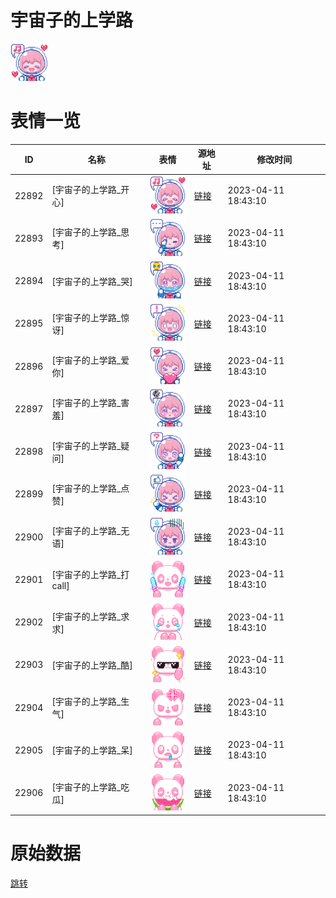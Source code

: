 # 宇宙子的上学路

<img src="./cover.png" height="60" alt="cover" />

# 表情一览

|ID|名称|表情|源地址|修改时间|
|----|----|----|----|----|
|22892|[宇宙子的上学路_开心]|<img src="./pic/022892_%5B宇宙子的上学路_开心%5D.png" height="60" alt="开心"/>|[链接](https://i0.hdslb.com/bfs/garb/b21e38bc6814cad62fd71f59502c8597ced8605c.png)|2023-04-11 18:43:10|
|22893|[宇宙子的上学路_思考]|<img src="./pic/022893_%5B宇宙子的上学路_思考%5D.png" height="60" alt="思考"/>|[链接](https://i0.hdslb.com/bfs/garb/113429e52e8720b98d6585a30579250b720f8201.png)|2023-04-11 18:43:10|
|22894|[宇宙子的上学路_哭]|<img src="./pic/022894_%5B宇宙子的上学路_哭%5D.png" height="60" alt="哭"/>|[链接](https://i0.hdslb.com/bfs/garb/7689c0357be9e39c4a2176e8f4af5a41fd70c804.png)|2023-04-11 18:43:10|
|22895|[宇宙子的上学路_惊讶]|<img src="./pic/022895_%5B宇宙子的上学路_惊讶%5D.png" height="60" alt="惊讶"/>|[链接](https://i0.hdslb.com/bfs/garb/bf6f061632cc3e703c71ff742991b006de65d0d2.png)|2023-04-11 18:43:10|
|22896|[宇宙子的上学路_爱你]|<img src="./pic/022896_%5B宇宙子的上学路_爱你%5D.png" height="60" alt="爱你"/>|[链接](https://i0.hdslb.com/bfs/garb/76b6159dcab8dd0ad23212c0804c5e570f6a2a72.png)|2023-04-11 18:43:10|
|22897|[宇宙子的上学路_害羞]|<img src="./pic/022897_%5B宇宙子的上学路_害羞%5D.png" height="60" alt="害羞"/>|[链接](https://i0.hdslb.com/bfs/garb/db2a69097f73cd5642202e44e13e045e5505e05e.png)|2023-04-11 18:43:10|
|22898|[宇宙子的上学路_疑问]|<img src="./pic/022898_%5B宇宙子的上学路_疑问%5D.png" height="60" alt="疑问"/>|[链接](https://i0.hdslb.com/bfs/garb/6d3669659c4bb1e61d06423bb62de70c5e061ce9.png)|2023-04-11 18:43:10|
|22899|[宇宙子的上学路_点赞]|<img src="./pic/022899_%5B宇宙子的上学路_点赞%5D.png" height="60" alt="点赞"/>|[链接](https://i0.hdslb.com/bfs/garb/14661ca118e91e6c32ff3cfea43816c1bb8157d6.png)|2023-04-11 18:43:10|
|22900|[宇宙子的上学路_无语]|<img src="./pic/022900_%5B宇宙子的上学路_无语%5D.png" height="60" alt="无语"/>|[链接](https://i0.hdslb.com/bfs/garb/987e5d4404f609290c79367ffd949e892e1ff00d.png)|2023-04-11 18:43:10|
|22901|[宇宙子的上学路_打call]|<img src="./pic/022901_%5B宇宙子的上学路_打call%5D.png" height="60" alt="打call"/>|[链接](https://i0.hdslb.com/bfs/garb/a8faecc5b13e7929646d28505e7ef2fccf609921.png)|2023-04-11 18:43:10|
|22902|[宇宙子的上学路_求求]|<img src="./pic/022902_%5B宇宙子的上学路_求求%5D.png" height="60" alt="求求"/>|[链接](https://i0.hdslb.com/bfs/garb/951f50fad55c7ea5ea1342c7acc8c26ce7e19727.png)|2023-04-11 18:43:10|
|22903|[宇宙子的上学路_酷]|<img src="./pic/022903_%5B宇宙子的上学路_酷%5D.png" height="60" alt="酷"/>|[链接](https://i0.hdslb.com/bfs/garb/85f194bb5d7d5b84f9a81aa9c5f5f5ab2d801c68.png)|2023-04-11 18:43:10|
|22904|[宇宙子的上学路_生气]|<img src="./pic/022904_%5B宇宙子的上学路_生气%5D.png" height="60" alt="生气"/>|[链接](https://i0.hdslb.com/bfs/garb/73fe0abb29fa6a4e8fc89f1b975d1d3310f3212d.png)|2023-04-11 18:43:10|
|22905|[宇宙子的上学路_呆]|<img src="./pic/022905_%5B宇宙子的上学路_呆%5D.png" height="60" alt="呆"/>|[链接](https://i0.hdslb.com/bfs/garb/788e1df113050af4b5d96da354f7e8be3fae137d.png)|2023-04-11 18:43:10|
|22906|[宇宙子的上学路_吃瓜]|<img src="./pic/022906_%5B宇宙子的上学路_吃瓜%5D.png" height="60" alt="吃瓜"/>|[链接](https://i0.hdslb.com/bfs/garb/40f5845a7bc7664ad80f55e265c4d7599bdb78f5.png)|2023-04-11 18:43:10|

# 原始数据

[跳转](./raw.json)

